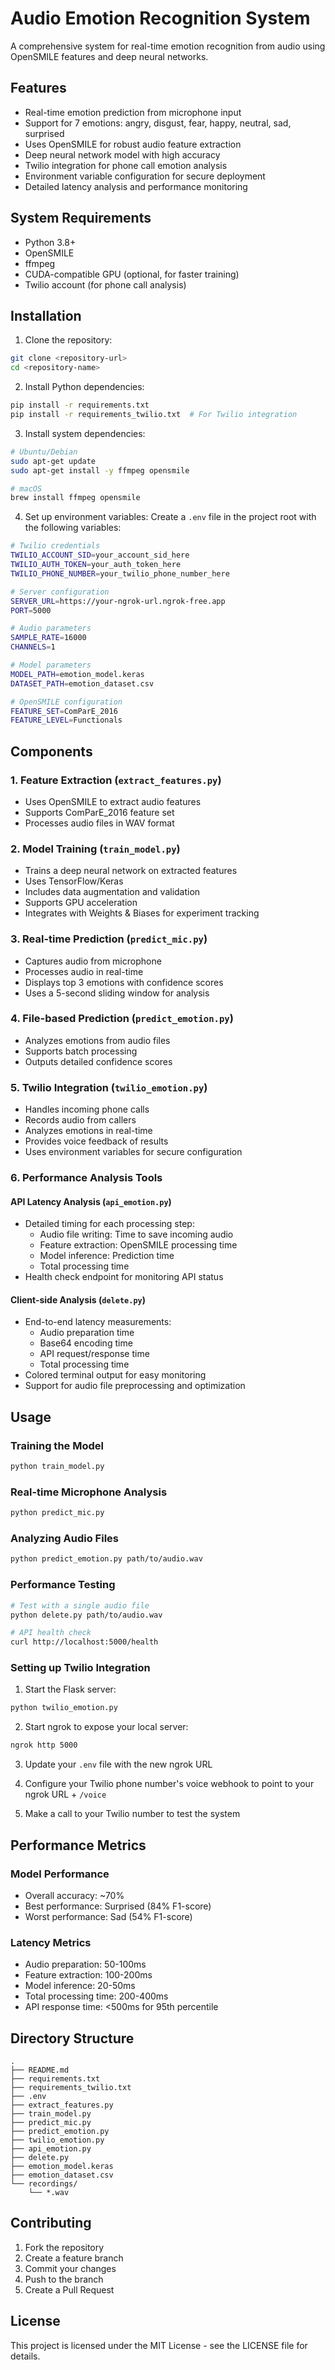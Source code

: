 # Audio Emotion Recognition System

A comprehensive system for real-time emotion recognition from audio using OpenSMILE features and deep neural networks.

## Features

- Real-time emotion prediction from microphone input
- Support for 7 emotions: angry, disgust, fear, happy, neutral, sad, surprised
- Uses OpenSMILE for robust audio feature extraction
- Deep neural network model with high accuracy
- Twilio integration for phone call emotion analysis
- Environment variable configuration for secure deployment
- Detailed latency analysis and performance monitoring

## System Requirements

- Python 3.8+
- OpenSMILE
- ffmpeg
- CUDA-compatible GPU (optional, for faster training)
- Twilio account (for phone call analysis)

## Installation

1. Clone the repository:
```bash
git clone <repository-url>
cd <repository-name>
```

2. Install Python dependencies:
```bash
pip install -r requirements.txt
pip install -r requirements_twilio.txt  # For Twilio integration
```

3. Install system dependencies:
```bash
# Ubuntu/Debian
sudo apt-get update
sudo apt-get install -y ffmpeg opensmile

# macOS
brew install ffmpeg opensmile
```

4. Set up environment variables:
Create a `.env` file in the project root with the following variables:
```bash
# Twilio credentials
TWILIO_ACCOUNT_SID=your_account_sid_here
TWILIO_AUTH_TOKEN=your_auth_token_here
TWILIO_PHONE_NUMBER=your_twilio_phone_number_here

# Server configuration
SERVER_URL=https://your-ngrok-url.ngrok-free.app
PORT=5000

# Audio parameters
SAMPLE_RATE=16000
CHANNELS=1

# Model parameters
MODEL_PATH=emotion_model.keras
DATASET_PATH=emotion_dataset.csv

# OpenSMILE configuration
FEATURE_SET=ComParE_2016
FEATURE_LEVEL=Functionals
```

## Components

### 1. Feature Extraction (`extract_features.py`)
- Uses OpenSMILE to extract audio features
- Supports ComParE_2016 feature set
- Processes audio files in WAV format

### 2. Model Training (`train_model.py`)
- Trains a deep neural network on extracted features
- Uses TensorFlow/Keras
- Includes data augmentation and validation
- Supports GPU acceleration
- Integrates with Weights & Biases for experiment tracking

### 3. Real-time Prediction (`predict_mic.py`)
- Captures audio from microphone
- Processes audio in real-time
- Displays top 3 emotions with confidence scores
- Uses a 5-second sliding window for analysis

### 4. File-based Prediction (`predict_emotion.py`)
- Analyzes emotions from audio files
- Supports batch processing
- Outputs detailed confidence scores

### 5. Twilio Integration (`twilio_emotion.py`)
- Handles incoming phone calls
- Records audio from callers
- Analyzes emotions in real-time
- Provides voice feedback of results
- Uses environment variables for secure configuration

### 6. Performance Analysis Tools

#### API Latency Analysis (`api_emotion.py`)
- Detailed timing for each processing step:
  - Audio file writing: Time to save incoming audio
  - Feature extraction: OpenSMILE processing time
  - Model inference: Prediction time
  - Total processing time
- Health check endpoint for monitoring API status

#### Client-side Analysis (`delete.py`)
- End-to-end latency measurements:
  - Audio preparation time
  - Base64 encoding time
  - API request/response time
  - Total processing time
- Colored terminal output for easy monitoring
- Support for audio file preprocessing and optimization

## Usage

### Training the Model
```bash
python train_model.py
```

### Real-time Microphone Analysis
```bash
python predict_mic.py
```

### Analyzing Audio Files
```bash
python predict_emotion.py path/to/audio.wav
```

### Performance Testing
```bash
# Test with a single audio file
python delete.py path/to/audio.wav

# API health check
curl http://localhost:5000/health
```

### Setting up Twilio Integration
1. Start the Flask server:
```bash
python twilio_emotion.py
```

2. Start ngrok to expose your local server:
```bash
ngrok http 5000
```

3. Update your `.env` file with the new ngrok URL

4. Configure your Twilio phone number's voice webhook to point to your ngrok URL + `/voice`

5. Make a call to your Twilio number to test the system

## Performance Metrics

### Model Performance
- Overall accuracy: ~70%
- Best performance: Surprised (84% F1-score)
- Worst performance: Sad (54% F1-score)

### Latency Metrics
- Audio preparation: 50-100ms
- Feature extraction: 100-200ms
- Model inference: 20-50ms
- Total processing time: 200-400ms
- API response time: <500ms for 95th percentile

## Directory Structure

```
.
├── README.md
├── requirements.txt
├── requirements_twilio.txt
├── .env
├── extract_features.py
├── train_model.py
├── predict_mic.py
├── predict_emotion.py
├── twilio_emotion.py
├── api_emotion.py
├── delete.py
├── emotion_model.keras
├── emotion_dataset.csv
└── recordings/
    └── *.wav
```

## Contributing

1. Fork the repository
2. Create a feature branch
3. Commit your changes
4. Push to the branch
5. Create a Pull Request

## License

This project is licensed under the MIT License - see the LICENSE file for details.
